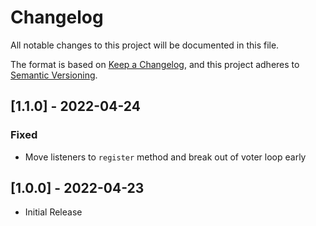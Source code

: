 # Changelog

All notable changes to this project will be documented in this file.

The format is based on [Keep a Changelog](https://keepachangelog.com/en/1.0.0/),
and this project adheres to [Semantic Versioning](https://semver.org/spec/v2.0.0.html).

## [1.1.0] - 2022-04-24

### Fixed

-   Move listeners to `register` method and break out of voter loop early

## [1.0.0] - 2022-04-23

-   Initial Release

